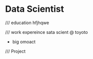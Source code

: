 # Data Scientist
/// education
hfjhqwe

/// work expereince 
sata scient @ toyoto 
- big omoact

/// Project 
